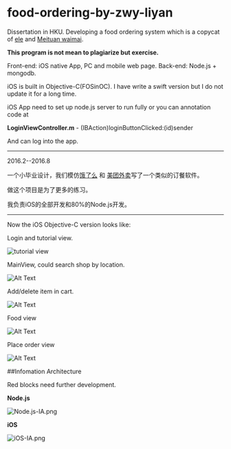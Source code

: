 # food-ordering-by-zwy-liyan

Dissertation in HKU. Developing a food ordering system which is a copycat of [ele](https://www.ele.me/) and [Meituan waimai](http://waimai.meituan.com/). 

**This program is not mean to plagiarize but exercise.**


Front-end: iOS native App, PC and mobile web page. 
Back-end: Node.js + mongodb.

iOS is built in Objective-C(FOSinOC). I have write a swift version but I do not update it for a long time.


iOS App need to set up node.js server to run fully or you can annotation code at 


**LoginViewController.m**
    - (IBAction)loginButtonClicked:(id)sender

And can log into the app.

------
2016.2--2016.8

一个小毕业设计，我们模仿[饿了么](https://www.ele.me/) 和 [美团外卖](http://waimai.meituan.com/)写了一个类似的订餐软件。

做这个项目是为了更多的练习。

我负责iOS的全部开发和80%的Node.js开发。


----

Now the iOS Objective-C version looks like:      

Login and tutorial view.     

![tutorial view](https://github.com/Thanatos-L/food-ordering-by-zwy-liyan/blob/master/readme/login.gif)


MainView, could search shop by location.     

![Alt Text](https://github.com/Thanatos-L/food-ordering-by-zwy-liyan/blob/master/readme/MainView.gif)


Add/delete item in cart.      

![Alt Text](https://github.com/Thanatos-L/food-ordering-by-zwy-liyan/blob/master/readme/cartView.gif)


Food view      

![Alt Text](https://github.com/Thanatos-L/food-ordering-by-zwy-liyan/blob/master/readme/foodView.gif)


Place order view      

![Alt Text](https://github.com/Thanatos-L/food-ordering-by-zwy-liyan/blob/master/readme/Placeorder.gif)


##Infomation Architecture

Red blocks need further development.

**Node.js**

![Node.js-IA.png](https://github.com/Thanatos-L/food-ordering-by-zwy-liyan/blob/master/readme/Node.js-IA.png)

**iOS**

![iOS-IA.png](https://github.com/Thanatos-L/food-ordering-by-zwy-liyan/blob/master/readme/iOS-IA.png)
